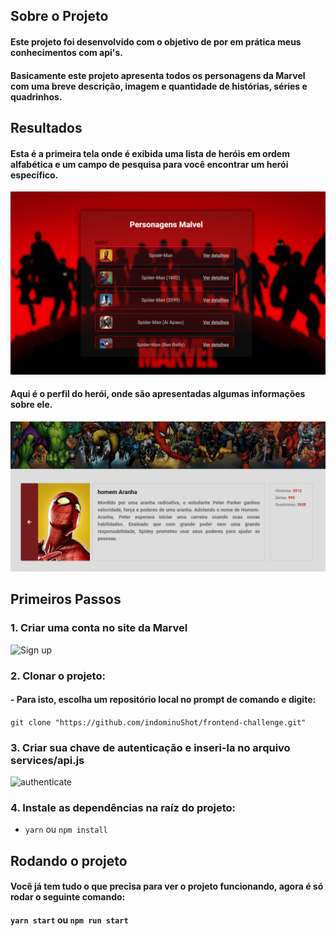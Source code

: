 ## Sobre o Projeto

#### Este projeto foi desenvolvido com o objetivo de por em prática meus conhecimentos com api's.
#### Basicamente este projeto apresenta todos os personagens da Marvel com uma breve descrição, imagem e quantidade de histórias, séries e quadrinhos.

## Resultados

#### Esta é a primeira tela onde é exibida uma lista de heróis em ordem alfabética e um campo de pesquisa para você encontrar um herói específico.
![FirstScreen](https://github.com/indominuShot/marvel-api/blob/master/assets/Anota%C3%A7%C3%A3o%202020-06-10%20211524.png?raw=true)

#### Aqui é o perfil do herói, onde são apresentadas algumas informações sobre ele.
![HerpProfile](https://github.com/indominuShot/marvel-api/blob/master/assets/Anota%C3%A7%C3%A3o%202020-06-10%20211634.png?raw=true)

## Primeiros Passos

### 1. Criar uma conta no site da Marvel

![Sign up](https://github.com/indominuShot/frontend-challenge/blob/frontend-challenge/LuanSouza/assets/Anota%C3%A7%C3%A3o%202020-06-06%20194159.png?raw=true)


### 2. Clonar o projeto:
   #### - Para isto, escolha um repositório local no prompt de comando e digite:
   `git clone "https://github.com/indominuShot/frontend-challenge.git"`
   
   

### 3. Criar sua chave de autenticação e inseri-la no arquivo services/api.js

![authenticate](https://github.com/indominuShot/frontend-challenge/blob/frontend-challenge/LuanSouza/assets/Anota%C3%A7%C3%A3o%202020-06-06%20200347.png?raw=true)      
     
     
### 4. Instale as dependências na raíz do projeto:
   - `yarn` ou `npm install`


## Rodando o projeto

#### Você já tem tudo o que precisa para ver o projeto funcionando, agora é só rodar o seguinte comando:

#### `yarn start` ou `npm run start`
